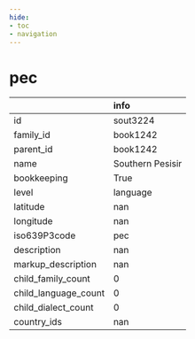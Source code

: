 ```yaml
---
hide:
- toc
- navigation
---
```

# pec
|                      | info             |
|:---------------------|:-----------------|
| id                   | sout3224         |
| family_id            | book1242         |
| parent_id            | book1242         |
| name                 | Southern Pesisir |
| bookkeeping          | True             |
| level                | language         |
| latitude             | nan              |
| longitude            | nan              |
| iso639P3code         | pec              |
| description          | nan              |
| markup_description   | nan              |
| child_family_count   | 0                |
| child_language_count | 0                |
| child_dialect_count  | 0                |
| country_ids          | nan              |